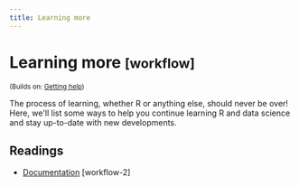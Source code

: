 ```yaml
---
title: Learning more
---
```


<!-- Generated automatically from learning-more.yml. Do not edit by hand -->

# Learning more <small class='workflow'>[workflow]</small>
<small>(Builds on: [Getting help](getting-help.md))</small>

The process of learning, whether R or anything else, should never be over! Here,
we'll list some ways to help you continue learning R and data science and stay
up-to-date with new developments. 

## Readings

  * [Documentation](https://dcl-workflow.stanford.edu/documentation.html) [workflow-2]


